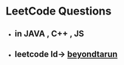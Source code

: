 # LeetCode Questions
 - ## in JAVA , C++ , JS

 - ## leetcode Id-> [beyondtarun](https://leetcode.com/beyondtarun/)
